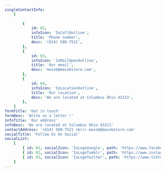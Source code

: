 ```yaml
---
singleContactInfo:
    [
       
        {
            id: 02,
            infoIcon: 'IoCallOutline',
            title: 'Phone number',
            desc: '(614) 580-7521',
        },
        {
            id: 03,
            infoIcon: 'IoMailOpenOutline',
            title: 'Our email',
            desc: 'mesob@mesobstore.com',
        },
        {
            id: 04,
            infoIcon: 'IoLocationOutline',
            title: 'Our location',
            desc: 'We are located at Columbus Ohio 43213',
        },
    ]
formTitle: 'Get in touch'
formDesc: 'Write us a letter !'
infoTitle: 'Our address'
infoDesc: 'We are located at Columbus Ohio 43213'
contactAddress: '(614) 580-7521 <br/> mesob@mesobstore.com'
socialTitle: 'Follow Us On Social'
socialList:
    [
        { id: 01, socialIcon: 'IoLogoGoogle', path: 'https://www.facebook.com/mesobinternational' },
        { id: 02, socialIcon: 'IoLogoTumblr', path: 'https://www.instagram.com/mesob_international/' },
        { id: 03, socialIcon: 'IoLogoTwitter', path: 'https://www.tiktok.com/@mesob_store?lang=en' },
    ]
---
```

